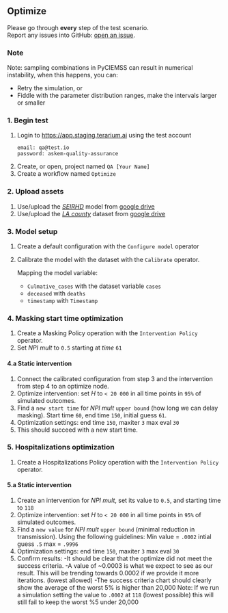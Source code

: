 ## Optimize
Please go through __every__ step of the test scenario.\
Report any issues into GitHub: [open an issue](https://github.com/DARPA-ASKEM/terarium/issues/new?assignees=&labels=bug%2C+Q%26A&template=qa-issue.md&title=%5BBUG%5D%3A+).

### Note
Note: sampling combinations in PyCIEMSS can result in numerical instability, when this happens, you can:
- Retry the simulation, or
- Fiddle with the parameter distribution ranges, make the intervals larger or smaller

### 1. Begin test
1. Login to https://app.staging.terarium.ai using the test account
    ```
    email: qa@test.io
    password: askem-quality-assurance
    ```
2. Create, or open, project named `QA [Your Name]`
3. Create a workflow named `Optimize`

### 2. Upload assets
1. Use/upload the [_SEIRHD_](https://drive.google.com/file/d/1wCZl0NCjN6jZeoEy5UNVbElW8a4xQHXw/view?usp=drive_link) model from [google drive](https://drive.google.com/drive/folders/1XknwhuvLMPKC68LK1HQp_n77fHaIuLGt?usp=drive_link)
2. Use/upload the [_LA county_](https://drive.google.com/file/d/1gW-q-N_pLOAUp151NyPAuXNL1WTBRDak/view?usp=drive_link) dataset from [google drive](https://drive.google.com/drive/folders/1XknwhuvLMPKC68LK1HQp_n77fHaIuLGt?usp=drive_link)

### 3. Model setup
1. Create a default configuration with the `Configure model` operator
2. Calibrate the model with the dataset with the `Calibrate` operator.
   
   Mapping the model variable:
    - `Culmative_cases` with the dataset variable `cases`
    - `deceased` with `deaths`
    - `timestamp` with `Timestamp`

### 4. Masking start time optimization
1. Create a Masking Policy operation with the `Intervention Policy` operator.
2. Set _NPI mult_ to `0.5` starting at _time_ `61` 

#### 4.a Static intervention
1. Connect the calibrated configuration from step 3 and the intervention from step 4 to an optimize node.
2. Optimize intervention: set _H_ to `< 20 000` in all time points in `95%` of simulated outcomes. 
3. Find a `new start time` for _NPI mult_ `upper bound` (how long we can delay masking). Start time `60`, end time `150`, initial guess `61`. 
4. Optimization settings: end time `150`, maxiter `3` max eval `30`
5. This should succeed with a new start time.

### 5. Hospitalizations optimization
1. Create a Hospitalizations Policy operation with the `Intervention Policy` operator.

#### 5.a Static intervention
1. Create an intervention for _NPI mult_, set its value to `0.5`, and starting time to `118`
2. Optimize intervention: set _H_ to `< 20 000` in all time points in `95%` of simulated outcomes.
3. Find a `new value` for _NPI mult_ `upper bound` (minimal reduction in transmission). Using the following guidelines: Min value = `.0002` intial guess `.5` max = `.9996`
4. Optimization settings: end time `150`, maxiter `3` max eval `30`
5. Confirm results: 
  -It should be clear that the optimize did not meet the success criteria. 
  -A value of ~0.0003 is what we expect to see as our result. This will be trending towards 0.0002 if we provide it more iterations. (lowest allowed)
  -The success criteria chart should clearly show the average of the worst 5% is higher than 20,000
  Note: If we run a simulation setting the value to `.0002` at `118` (lowest possible) this will still fail to keep the worst %5 under 20,000
